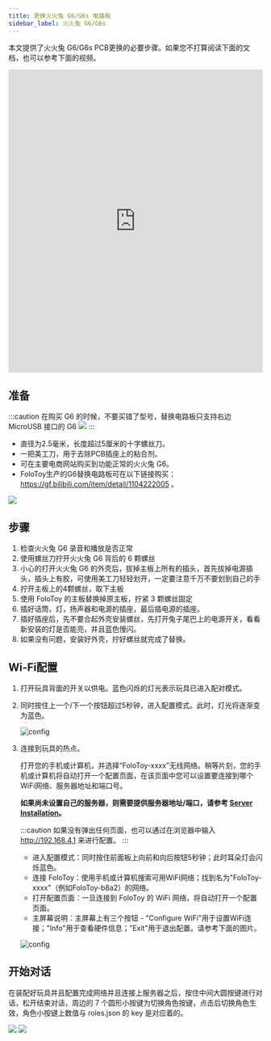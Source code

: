 ```yaml
---
title: 更换火火兔 G6/G6s 电路板
sidebar_label: 火火兔 G6/G6s
---
```


本文提供了火火兔 G6/G6s PCB更换的必要步骤。如果您不打算阅读下面的文档，也可以参考下面的视频。

<iframe width="100%" height="600" src="https://www.youtube.com/embed/hR7V1izzeZw?si=T3cY8y4Oy2Bxkg0H" title="YouTube video player" frameborder="0" allow="accelerometer; autoplay; clipboard-write; encrypted-media; gyroscope; picture-in-picture; web-share" allowfullscreen></iframe>


## 准备

:::caution
在购买 G6 的时候，不要买错了型号，替换电路板只支持右边 MicroUSB 接口的 G6
<img src="https://user-images.githubusercontent.com/1455685/281634732-af6d9f5e-a11d-42d7-9d6f-3a296a4aac42.png" />
:::

- 直径为2.5毫米，长度超过5厘米的十字螺丝刀。
- 一把美工刀，用于去除PCB插座上的粘合剂。
- 可在主要电商网站购买到功能正常的火火兔 G6。
- FoloToy生产的G6替换电路板可在以下链接购买：https://gf.bilibili.com/item/detail/1104222005 。

<img src="https://user-images.githubusercontent.com/1455685/281617149-782ee59a-1c4a-4a80-8516-1a2946c477cc.jpg" />

## 步骤

1. 检查火火兔 G6 录音和播放是否正常
2. 使用螺丝刀拧开火火兔 G6 背后的 6 颗螺丝
3. 小心的打开火火兔 G6 的外壳后，拔掉主板上所有的插头，首先拔掉电源插头，插头上有胶，可使用美工刀轻轻划开，一定要注意千万不要划到自己的手
4. 拧开主板上的4颗螺丝，取下主板
5. 使用 FoloToy 的主板替换掉原主板，拧紧 3 颗螺丝固定
6. 插好话筒，灯，扬声器和电源的插座，最后插电源的插座。
7. 插好插座后，先不要合起外壳安装螺丝，先打开兔子尾巴上的电源开关，看看新安装的灯是否能亮，并且蓝色慢闪。
8. 如果没有问题，安装好外壳，拧好螺丝就完成了替换。

## Wi-Fi配置

1. 打开玩具背面的开关以供电。蓝色闪烁的灯光表示玩具已进入配对模式。

2. 同时按住上一个/下一个按钮超过5秒钟，进入配置模式。此时，灯光将逐渐变为蓝色。

   ![config](https://user-images.githubusercontent.com/1455685/281584076-b5234f63-f7b5-4e8e-a710-6eedf19b8997.jpg)

3. 连接到玩具的热点。

   打开您的手机或计算机，并选择“FoloToy-xxxx”无线网络。稍等片刻，您的手机或计算机将自动打开一个配置页面，在该页面中您可以设置要连接到哪个WiFi网络、服务器地址和端口号。

   **如果尚未设置自己的服务器，则需要提供服务器地址/端口，请参考 [Server Installation](installation/docker.md)。**

   :::caution
   如果没有弹出任何页面，也可以通过在浏览器中输入 http://192.168.4.1 来进行配置。
   :::

   * 进入配置模式：同时按住前面板上向前和向后按钮5秒钟；此时耳朵灯会闪烁蓝色。
   * 连接 FoloToy：使用手机或计算机搜索可用WiFi网络；找到名为"FoloToy-xxxx"（例如FoloToy-b8a2）的网络。
   * 打开配置页面：一旦连接到 FoloToy 的 WiFi 网络，将自动打开一个配置页面。
   * 主屏幕说明：主屏幕上有三个按钮 - "Configure WiFi"用于设置WiFi连接；"Info"用于查看硬件信息；"Exit"用于退出配置。请参考下面的图片。

   ![config](https://github.com/FoloToy/folotoy-tool/assets/1455685/3cf6d0ac-9504-40ec-94c1-54a09a990fd4)


## 开始对话

在装配好玩具并且配置完成网络并且连接上服务器之后，按住中间大圆按键进行对话，松开结束对话，周边的 7 个圆形小按键为切换角色按键，点击后切换角色生效，角色小按键上数值与 roles.json 的 key 是对应着的。

<img src="https://user-images.githubusercontent.com/1455685/278226434-d732ea4b-f4de-4f91-920b-f5bcc17e779f.png" />
<img src="https://user-images.githubusercontent.com/1455685/272765538-a9bcdf56-300a-4bae-a10f-ce7554a072fe.png" />